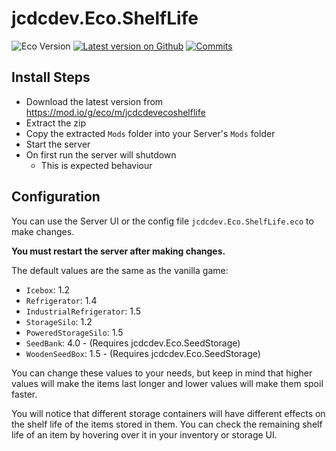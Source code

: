 # jcdcdev.Eco.ShelfLife

![Eco Version](https://badgen.net/static/Eco/v0.10.0) [![Latest version on Github](https://badgen.net/github/tag/jcdcdev/jcdcdev.Eco.ShelfLife?label=Mod)](https://github.com/jcdcdev/jcdcdev.Eco.ShelfLife/releases/latest) [![Commits](https://badgen.net/github/commits/jcdcdev/jcdcdev.Eco.ShelfLife)](https://github.com/jcdcdev/jcdcdev.Eco.ShelfLife/commits/main)

## Install Steps

- Download the latest version from https://mod.io/g/eco/m/jcdcdevecoshelflife
- Extract the zip
- Copy the extracted `Mods` folder into your Server's `Mods` folder
- Start the server
- On first run the server will shutdown
    - This is expected behaviour

## Configuration 

You can use the Server UI or the config file `jcdcdev.Eco.ShelfLife.eco` to make changes.

**You must restart the server after making changes.**

The default values are the same as the vanilla game:

- `Icebox`: 1.2
- `Refrigerator`: 1.4
- `IndustrialRefrigerator`: 1.5
- `StorageSilo`: 1.2
- `PoweredStorageSilo`: 1.5
- `SeedBank`: 4.0 - (Requires jcdcdev.Eco.SeedStorage)
- `WoodenSeedBox`: 1.5 - (Requires jcdcdev.Eco.SeedStorage)

You can change these values to your needs, but keep in mind that higher values will make the items last longer and lower values will make them spoil faster.

You will notice that different storage containers will have different effects on the shelf life of the items stored in them. You can check the remaining shelf life of an item by hovering over it in your inventory or storage UI.